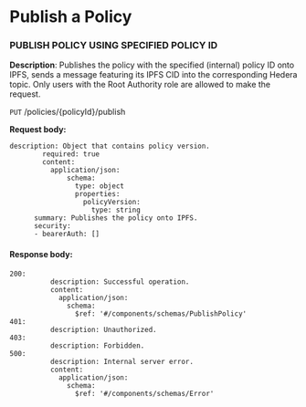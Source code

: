 # Publish a Policy

### PUBLISH POLICY USING SPECIFIED POLICY ID

**Description**: Publishes the policy with the specified (internal) policy ID onto IPFS, sends a message featuring its IPFS CID into the corresponding Hedera topic. Only users with the Root Authority role are allowed to make the request.

`PUT` /policies/{policyId}/publish

**Request body:**

```
description: Object that contains policy version.
        required: true
        content:
          application/json:
              schema:
                type: object
                properties:
                  policyVersion:
                    type: string
      summary: Publishes the policy onto IPFS.
      security:
      - bearerAuth: []
```

#### Response body:

```
200:
          description: Successful operation.
          content:
            application/json:
              schema:
                $ref: '#/components/schemas/PublishPolicy'
401:
          description: Unauthorized.
403:
          description: Forbidden.
500:
          description: Internal server error.
          content:
            application/json:
              schema:
                $ref: '#/components/schemas/Error'
```
